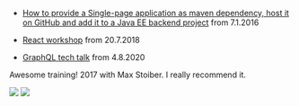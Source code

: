 * [How to provide a Single-page application as maven dependency, host it on GitHub and add it to a Java EE backend project](http://switajski.github.io/how-to-create-maven-artifact-with-static-web-resources)
from 7.1.2016

* [React workshop](http://switajski.github.io/react-workshop)
from 20.7.2018

* [GraphQL tech talk](https://www.youtube.com/watch?v=9gilc39zUOE)
from 4.8.2020

Awesome training! 2017 with Max Stoiber. I really recommend it.

![](http://switajski.github.io/certificate2017.jpg)
![](http://switajski.github.io/certificate2018.jpg)
